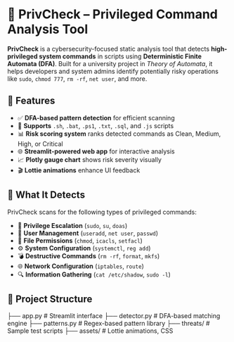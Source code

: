 # 🔐 PrivCheck – Privileged Command Analysis Tool

**PrivCheck** is a cybersecurity-focused static analysis tool that detects **high-privileged system commands** in scripts using **Deterministic Finite Automata (DFA)**. Built for a university project in *Theory of Automata*, it helps developers and system admins identify potentially risky operations like `sudo`, `chmod 777`, `rm -rf`, `net user`, and more.

## 🚀 Features

- ✅ **DFA-based pattern detection** for efficient scanning
- 🧾 **Supports** `.sh`, `.bat`, `.ps1`, `.txt`, `.sql`, and `.js` scripts
- 📊 **Risk scoring system** ranks detected commands as Clean, Medium, High, or Critical
- 🌐 **Streamlit-powered web app** for interactive analysis
- 📈 **Plotly gauge chart** shows risk severity visually
- 🎬 **Lottie animations** enhance UI feedback

## 🔎 What It Detects

PrivCheck scans for the following types of privileged commands:

- 🔼 **Privilege Escalation** (`sudo`, `su`, `doas`)
- 👤 **User Management** (`useradd`, `net user`, `passwd`)
- 🔐 **File Permissions** (`chmod`, `icacls`, `setfacl`)
- ⚙️ **System Configuration** (`systemctl`, `reg add`)
- 💣 **Destructive Commands** (`rm -rf`, `format`, `mkfs`)
- 🌐 **Network Configuration** (`iptables`, `route`)
- 🔍 **Information Gathering** (`cat /etc/shadow`, `sudo -l`)

## 📁 Project Structure

├── app.py # Streamlit interface
├── detector.py # DFA-based matching engine
├── patterns.py # Regex-based pattern library
├── threats/ # Sample test scripts
├── assets/ # Lottie animations, CSS
